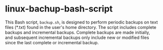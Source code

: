 # linux-bachup-bash-script
This Bash script, `backup.sh`, is designed to perform periodic backups on text files (\*.txt) found in the user's home directory. The script includes complete backups and incremental backups. Complete backups are made initially, and subsequent incremental backups only include new or modified files since the last complete or incremental backup.
